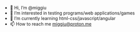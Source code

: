 - 👋 Hi, I’m @miggiu
- 👀 I’m interested in testing programs/web applications/games
- 🌱 I’m currently learning html-css/javascript/angular
- 📫 How to reach me miggiu@proton.me
<!---
miggiu/miggiu is a ✨ special ✨ repository because its `README.md` (this file) appears on your GitHub profile.
You can click the Preview link to take a look at your changes.
--->
